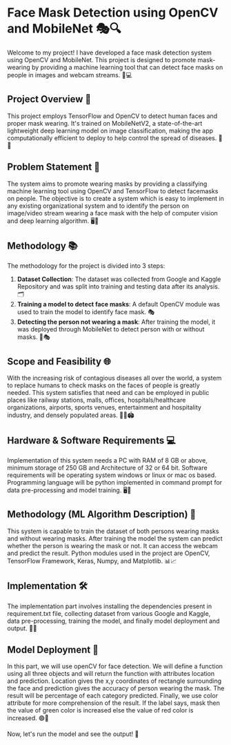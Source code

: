 # Face Mask Detection using OpenCV and MobileNet 🎭🔍

Welcome to my project! I have developed a face mask detection system using OpenCV and MobileNet. This project is designed to promote mask-wearing by providing a machine learning tool that can detect face masks on people in images and webcam streams. 📸💻

## Project Overview 📝

This project employs TensorFlow and OpenCV to detect human faces and proper mask wearing. It's trained on MobileNetV2, a state-of-the-art lightweight deep learning model on image classification, making the app computationally efficient to deploy to help control the spread of diseases. 🦠🌐

## Problem Statement 🎯

The system aims to promote wearing masks by providing a classifying machine learning tool using OpenCV and TensorFlow to detect facemasks on people. The objective is to create a system which is easy to implement in any existing organizational system and to identify the person on image/video stream wearing a face mask with the help of computer vision and deep learning algorithm. 🖥️🔬

## Methodology 📚

The methodology for the project is divided into 3 steps:

1. **Dataset Collection**: The dataset was collected from Google and Kaggle Repository and was split into training and testing data after its analysis. 🗂️
2. **Training a model to detect face masks**: A default OpenCV module was used to train the model to identify face mask. 🎭
3. **Detecting the person not wearing a mask**: After training the model, it was deployed through MobileNet to detect person with or without masks. 🚫🎭

## Scope and Feasibility 🌐

With the increasing risk of contagious diseases all over the world, a system to replace humans to check masks on the faces of people is greatly needed. This system satisfies that need and can be employed in public places like railway stations, malls, offices, hospitals/healthcare organizations, airports, sports venues, entertainment and hospitality industry, and densely populated areas. 🏥🏢🏟️

## Hardware & Software Requirements 💻

Implementation of this system needs a PC with RAM of 8 GB or above, minimum storage of 250 GB and Architecture of 32 or 64 bit. Software requirements will be operating system windows or linux or mac os based. Programming language will be python implemented in command prompt for data pre-processing and model training. 🖥️🐍

## Methodology (ML Algorithm Description) 🧠

This system is capable to train the dataset of both persons wearing masks and without wearing masks. After training the model the system can predict whether the person is wearing the mask or not. It can access the webcam and predict the result. Python modules used in the project are OpenCV, TensorFlow Framework, Keras, Numpy, and Matplotlib. 📊📈

## Implementation 🛠️

The implementation part involves installing the dependencies present in requirement.txt file, collecting dataset from various Google and Kaggle, data pre-processing, training the model, and finally model deployment and output. 📝🔧

## Model Deployment 🚀

In this part, we will use openCV for face detection. We will define a function using all three objects and will return the function with attributes location and prediction. Location gives the x,y coordinates of rectangle surrounding the face and prediction gives the accuracy of person wearing the mask. The result will be percentage of each category predicted. Finally, we use color attribute for more comprehension of the result. If the label says, mask then the value of green color is increased else the value of red color is increased. 🟢🔴

Now, let's run the model and see the output! 🎉
